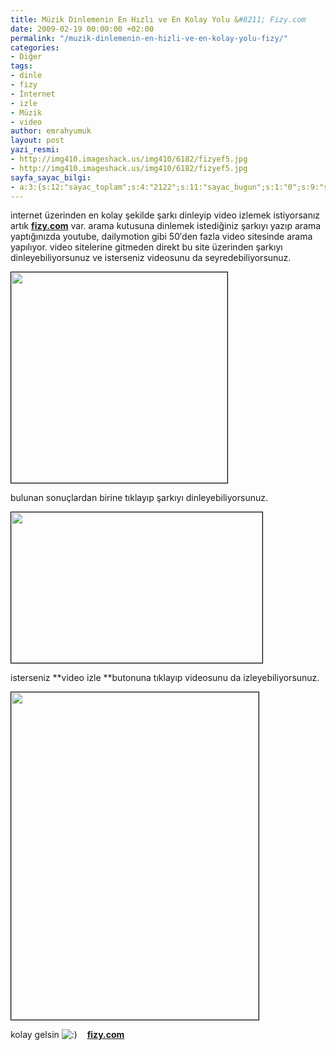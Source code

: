 ```yaml
---
title: Müzik Dinlemenin En Hızlı ve En Kolay Yolu &#8211; Fizy.com
date: 2009-02-19 00:00:00 +02:00
permalink: "/muzik-dinlemenin-en-hizli-ve-en-kolay-yolu-fizy/"
categories:
- Diğer
tags:
- dinle
- fizy
- İnternet
- izle
- Müzik
- video
author: emrahyumuk
layout: post
yazi_resmi:
- http://img410.imageshack.us/img410/6182/fizyef5.jpg
- http://img410.imageshack.us/img410/6182/fizyef5.jpg
sayfa_sayac_bilgi:
- a:3:{s:12:"sayac_toplam";s:4:"2122";s:11:"sayac_bugun";s:1:"0";s:9:"son_okuma";s:10:"1364788136";}
---
```


internet üzerinden en kolay şekilde şarkı dinleyip video izlemek istiyorsanız artık <a href="http://fizy.com/" target="_blank"><strong>fizy.com</strong></a> var. arama kutusuna dinlemek istediğiniz şarkıyı yazıp arama yaptığınızda youtube, dailymotion gibi 50&#8242;den fazla video sitesinde arama yapılıyor. video sitelerine gitmeden direkt bu site üzerinden şarkıyı dinleyebiliyorsunuz ve isterseniz videosunu da seyredebiliyorsunuz.

<!--more-->

<img class="alignnone" style="border: 1px solid black;" src="http://img187.imageshack.us/img187/8009/fizy1au9.jpg" alt="" width="346" height="337" />

bulunan sonuçlardan birine tıklayıp şarkıyı dinleyebiliyorsunuz.

<img class="alignnone" style="border: 1px solid black;" src="http://img22.imageshack.us/img22/3335/fizy2rq5.jpg" alt="" width="402" height="241" />

isterseniz **video izle **butonuna tıklayıp videosunu da izleyebiliyorsunuz.

<img class="alignnone" style="border: 1px solid black;" src="http://img4.imageshack.us/img4/1465/fizy3sq1.jpg" alt="" width="396" height="524" />

kolay gelsin <img src='http://www.emrahyumuk.com/wp-includes/images/smilies/icon_smile.gif' alt=':)' class='wp-smiley' />    <a href="http://fizy.com/" target="_blank"><strong>fizy.com</strong></a>